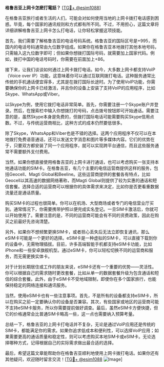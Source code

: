 **格鲁吉亚上网卡怎麽打電話？** [[TG💪+ @esim1088](https://t.me/s/esim1088)]

在格鲁吉亚旅行或者生活的人们，可能会对如何使用当地的上网卡拨打电话感到困惑。毕竟，每个国家的通讯规则和方式都有所不同。不过，不用担心，这篇文章将详细讲解格鲁吉亚上网卡怎么打电话，让你轻松掌握这项技能。

首先，我们需要了解格鲁吉亚的电话号码系统。格鲁吉亚的国际区号是+995，而国内的电话号码通常由九位数字组成。如果你在格鲁吉亚本地拨打其他本地号码，只需输入这九位数字即可；但如果你想拨打国际号码，就需要加上国家代码。例如，拨打中国的电话号码时，你需要在前面加上+86。

接下来，让我们谈谈如何通过上网卡拨打电话。如今，大多数上网卡都支持VoIP（Voice over IP）功能，这意味着你可以通过互联网拨打电话。这种服务通常比传统的手机通话便宜得多，尤其是在拨打国际长途时。为了使用VoIP功能，你需要确保你的上网卡已经激活，并且你的设备上安装了支持VoIP的应用程序，比如Skype、WhatsApp或Viber。

以Skype为例，使用它拨打电话非常简单。首先，你需要注册一个Skype账户并登录。然后，在搜索栏中输入你想拨打的号码，点击拨号按钮即可开始通话。需要注意的是，虽然Skype本身是免费的，但拨打国际电话可能需要购买Skype信用点数。不过，与传统运营商相比，这种方式的成本仍然要低很多。

除了Skype，WhatsApp和Viber也是不错的选择。这两个应用程序不仅可以在本地拨打免费语音通话，还可以发送文字消息和图片等多媒体内容。它们的优势在于，只要双方都安装了同一个应用程序，就可以实现跨平台通信，而且这些服务通常不需要额外支付费用。

当然，如果你想直接使用格鲁吉亚的上网卡进行通话，也可以考虑购买一张支持本地通话功能的SIM卡。在格鲁吉亚，有几个主要的电信运营商提供这样的服务，包括Geocell、Magti Global和Beeline。这些运营商提供的套餐各有特点，比如Geocell以其高速的数据网络著称，而Magti Global则提供了较为实惠的通话和短信套餐。选择合适的运营商可以根据你的具体需求来决定，比如你是否更看重数据流量还是通话质量。

购买SIM卡的过程也很简单。你可以在机场、大型商场或者专门的电信营业厅买到。通常情况下，你需要携带护照以便完成实名登记。一旦SIM卡激活后，你就可以开始使用了。需要注意的是，不同的运营商可能会有不同的资费政策，因此在购买之前最好先咨询清楚。

另外，如果你不想频繁更换SIM卡，或者担心丢失后无法立即恢复通讯，那么eSIM卡可能是一个更好的选择。eSIM卡是一种虚拟的SIM卡，可以直接下载到你的设备中，无需物理插拔。目前，许多高端智能手机都支持eSIM卡功能，比如iPhone和一些安卓旗舰机型。通过eSIM卡，你可以轻松切换不同的运营商和服务，而无需更换实体卡。

对于计划长期居住或工作的朋友来说，eSIM卡还有一个重要的优势——灵活性。你可以根据自己的需求随时更改套餐，比如从单一的数据套餐升级为包含通话和短信的综合套餐。此外，由于eSIM卡不受地域限制，即使你在多个国家旅行，也能保持稳定的网络连接和通讯服务。

当然，使用eSIM卡也有一些注意事项。首先，不是所有的设备都支持eSIM卡，所以在购买之前一定要确认你的设备是否兼容。其次，有些国家或地区的运营商可能不支持eSIM卡服务，所以你需要提前做好调查。最后，虽然eSIM卡方便快捷，但它的价格通常会比普通SIM卡略高一些，这一点也需要纳入预算考量。

总结一下，格鲁吉亚的上网卡打电话并不复杂，无论是通过VoIP应用还是传统的SIM卡，都能满足你的需求。如果你追求低成本和便利性，可以选择VoIP应用；如果需要更高的通话质量和稳定性，则可以考虑购买本地SIM卡或eSIM卡。无论选择哪种方式，记得根据自己的实际需求做出最合适的选择。

最后，希望这篇文章能帮助你在格鲁吉亚顺利地使用上网卡拨打电话。如果你还有其他疑问，欢迎随时留言交流！[[TG💪+ @esim1088](https://t.me/s/esim1088) ![Image](https://i.postimg.cc/4NQfJmqS/Snipaste-2025-05-13-00-14-12.png)]